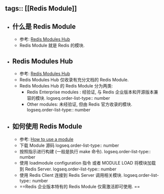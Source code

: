 tags:: [[Redis Module]]
---

- ## 什么是 Redis Module
	- 参考: [Redis Modules Hub](https://redis.io/community/redis-modules-hub/)
	- Redis Module 就是 Redis 的模块.
- ## Redis Modules Hub
	- 参考: [Redis Modules Hub](https://redis.io/community/redis-modules-hub/)
	- Redis Modules Hub 仅收录有充分文档的 Redis Module.
	- Redis Modules Hub 的 Redis Module 分为两类:
		- Redis Enterprise modules : 经验证, 与 Redis 企业版本和开源版本兼容的模块.
		  logseq.order-list-type:: number
		- Other modules: 未经验证, 但由 Redis 官方收录的模块.
		  logseq.order-list-type:: number
- ##  如何使用 Redis Module
	- 参考: [How to use a module](https://redis.io/community/redis-modules-hub/how-to-use/)
	- 下载 Module 源码
	  logseq.order-list-type:: number
	- 按照指示进行构建 (一般是执行 make 命令).
	  logseq.order-list-type:: number
	- 使用 loadmodule configuration 指令 或者 MODULE LOAD 将模块加载到 Redis Server.
	  logseq.order-list-type:: number
	- 使用 Redis Client 连接到 Redis Server 调用相关模块.
	  logseq.order-list-type:: number
	- ==Redis 企业版本特有的 Redis Module 仅需激活即可使用. ==